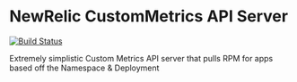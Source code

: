 # NewRelic CustomMetrics API Server
[![Build Status](https://travis-ci.org/FlexShopper/newrelic-custom-metrics.svg?branch=master)](https://travis-ci.org/FlexShopper/newrelic-custom-metrics)

Extremely simplistic Custom Metrics API server that pulls RPM for apps based off the Namespace & Deployment